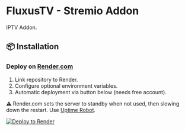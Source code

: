 # FluxusTV - Stremio Addon
IPTV Addon.

## 📦 Installation

### Deploy on [Render.com](https://render.com/)
1. Link repository to Render.
2. Configure optional environment variables.
3. Automatic deployment via button below (needs free account).

⚠️ Render.com sets the server to standby when not used, then slowing down the restart. Use [Uptime Robot](https://uptimerobot.com/).

[![Deploy to Render](https://render.com/images/deploy-to-render-button.svg)](https://render.com/deploy?repo=https://github.com/kadeschs/FluxusTV)
